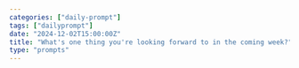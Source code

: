 ```yaml
---
categories: ["daily-prompt"]
tags: ["dailyprompt"]
date: "2024-12-02T15:00:00Z"
title: "What's one thing you're looking forward to in the coming week?"
type: "prompts"
---
```

